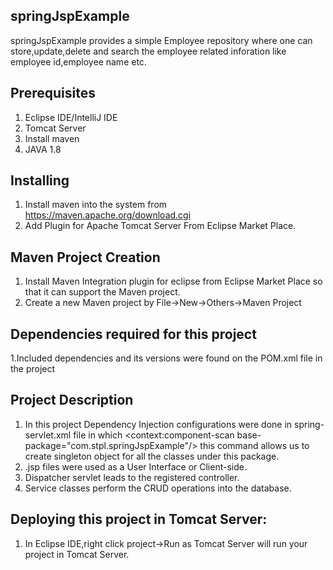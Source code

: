 ## springJspExample

springJspExample provides a simple Employee repository where one can store,update,delete and search 
the employee related inforation like employee id,employee name etc.

## Prerequisites
1. Eclipse IDE/IntelliJ IDE
2. Tomcat Server
3. Install maven
3. JAVA 1.8

## Installing
1. Install maven into the system from https://maven.apache.org/download.cgi
2. Add Plugin for Apache Tomcat Server From Eclipse Market Place.


## Maven Project Creation
1. Install Maven Integration plugin for eclipse from Eclipse Market Place so that it can support the Maven project.
2. Create a new Maven project by File->New->Others->Maven Project

## Dependencies required for this project

1.Included dependencies and its versions were found on the POM.xml file in the project

## Project Description
1. In this project Dependency Injection configurations were done in spring-servlet.xml file in which <context:component-scan 
base-package="com.stpl.springJspExample"/> this command allows us to create singleton object for all the classes under this package.
2. .jsp files were used as a User Interface or Client-side.
3. Dispatcher servlet leads to the registered controller.
4. Service classes perform the CRUD operations into the database.

## Deploying this project in Tomcat Server:
1. In Eclipse IDE,right click project->Run as Tomcat Server will run your project in Tomcat Server.































